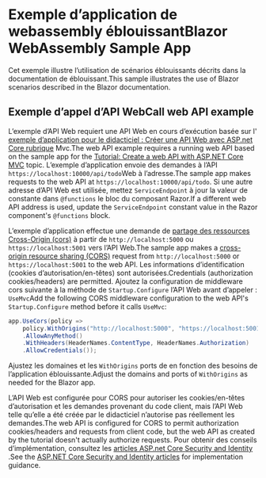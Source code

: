 # <a name="blazor-webassembly-sample-app"></a><span data-ttu-id="28d35-101">Exemple d’application de webassembly éblouissant</span><span class="sxs-lookup"><span data-stu-id="28d35-101">Blazor WebAssembly Sample App</span></span>

<span data-ttu-id="28d35-102">Cet exemple illustre l’utilisation de scénarios éblouissants décrits dans la documentation de éblouissant.</span><span class="sxs-lookup"><span data-stu-id="28d35-102">This sample illustrates the use of Blazor scenarios described in the Blazor documentation.</span></span>

## <a name="call-web-api-example"></a><span data-ttu-id="28d35-103">Exemple d’appel d’API Web</span><span class="sxs-lookup"><span data-stu-id="28d35-103">Call web API example</span></span>

<span data-ttu-id="28d35-104">L’exemple d’API Web requiert une API Web en cours d’exécution basée sur l' <a href="https://docs.microsoft.com/aspnet/core/tutorials/first-web-api">exemple d’application pour le didacticiel : Créer une API Web avec ASP.net Core rubrique</a> Mvc.</span><span class="sxs-lookup"><span data-stu-id="28d35-104">The web API example requires a running web API based on the sample app for the <a href="https://docs.microsoft.com/aspnet/core/tutorials/first-web-api">Tutorial: Create a web API with ASP.NET Core MVC</a> topic.</span></span> <span data-ttu-id="28d35-105">L’exemple d’application envoie des demandes à l’API `https://localhost:10000/api/todo`Web à l’adresse.</span><span class="sxs-lookup"><span data-stu-id="28d35-105">The sample app makes requests to the web API at `https://localhost:10000/api/todo`.</span></span> <span data-ttu-id="28d35-106">Si une autre adresse d’API Web est utilisée, mettez `ServiceEndpoint` à jour la valeur de constante dans `@functions` le bloc du composant Razor.</span><span class="sxs-lookup"><span data-stu-id="28d35-106">If a different web API address is used, update the `ServiceEndpoint` constant value in the Razor component's `@functions` block.</span></span></p>

<span data-ttu-id="28d35-107">L’exemple d’application effectue une demande de <a href="https://docs.microsoft.com/aspnet/core/security/cors">partage des ressources Cross-Origin (cors)</a> à partir de `http://localhost:5000` ou `https://localhost:5001` vers l’API Web.</span><span class="sxs-lookup"><span data-stu-id="28d35-107">The sample app makes a <a href="https://docs.microsoft.com/aspnet/core/security/cors">cross-origin resource sharing (CORS)</a> request from `http://localhost:5000` or `https://localhost:5001` to the web API.</span></span> <span data-ttu-id="28d35-108">Les informations d’identification (cookies d’autorisation/en-têtes) sont autorisées.</span><span class="sxs-lookup"><span data-stu-id="28d35-108">Credentials (authorization cookies/headers) are permitted.</span></span> <span data-ttu-id="28d35-109">Ajoutez la configuration de middleware cors suivante à la méthode de `Startup.Configure` l’API Web avant d’appeler : `UseMvc`</span><span class="sxs-lookup"><span data-stu-id="28d35-109">Add the following CORS middleware configuration to the web API's `Startup.Configure` method before it calls `UseMvc`:</span></span></p>

```csharp
app.UseCors(policy => 
    policy.WithOrigins("http://localhost:5000", "https://localhost:5001")
    .AllowAnyMethod()
    .WithHeaders(HeaderNames.ContentType, HeaderNames.Authorization)
    .AllowCredentials());
```

<span data-ttu-id="28d35-110">Ajustez les domaines et les `WithOrigins` ports de en fonction des besoins de l’application éblouissante.</span><span class="sxs-lookup"><span data-stu-id="28d35-110">Adjust the domains and ports of `WithOrigins` as needed for the Blazor app.</span></span>

<span data-ttu-id="28d35-111">L’API Web est configurée pour CORS pour autoriser les cookies/en-têtes d’autorisation et les demandes provenant du code client, mais l’API Web telle qu’elle a été créée par le didacticiel n’autorise pas réellement les demandes.</span><span class="sxs-lookup"><span data-stu-id="28d35-111">The web API is configured for CORS to permit authorization cookies/headers and requests from client code, but the web API as created by the tutorial doesn't actually authorize requests.</span></span> <span data-ttu-id="28d35-112">Pour obtenir des conseils d’implémentation, consultez les <a href="https://docs.microsoft.com/aspnet/core/security/">articles ASP.net Core Security and Identity</a> .</span><span class="sxs-lookup"><span data-stu-id="28d35-112">See the <a href="https://docs.microsoft.com/aspnet/core/security/">ASP.NET Core Security and Identity articles</a> for implementation guidance.</span></span>
